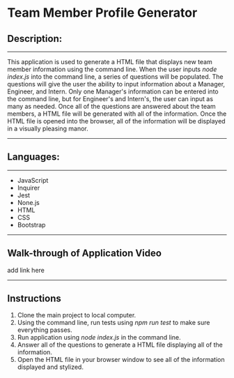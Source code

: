 # Team Member Profile Generator

## Description:

---

This application is used to generate a HTML file that displays new team member information using the command line. When the user inputs *node index.js* into the command line, a series of questions will be populated. The questions will give the user the ability to input information about a Manager, Engineer, and Intern. Only one Manager's information can be entered into the command line, but for Engineer's and Intern's, the user can input as many as needed. Once all of the questions are answered about the team members, a HTML file will be generated with all of the information. Once the HTML file is opened into the browser, all of the information will be displayed in a visually pleasing manor.

---

## Languages:

---

- JavaScript
- Inquirer
- Jest
- None.js
- HTML
- CSS
- Bootstrap

---

## Walk-through of Application Video

add link here

---

## Instructions

1. Clone the main project to local computer.
2. Using the command line, run tests using *npm run test* to make sure everything passes.
3. Run application using *node index.js* in the command line.
4. Answer all of the questions to generate a HTML file displaying all of the information.
5. Open the HTML file in your browser window to see all of the information displayed and stylized.




